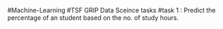 #Machine-Learning 
#TSF GRIP Data Sceince tasks
#task 1 : Predict the percentage of an student based on the no. of study hours. 
